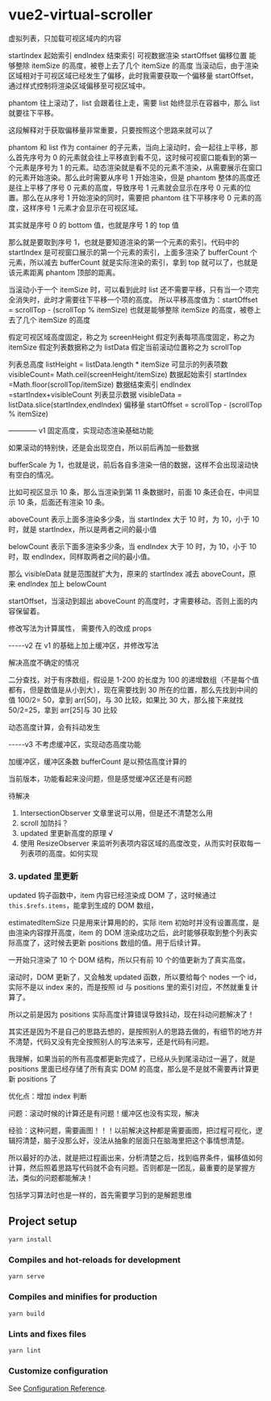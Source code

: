 # vue2-virtual-scroller

虚拟列表，只加载可视区域内的内容

startIndex 起始索引
endIndex 结束索引
可视数据渲染
startOffset 偏移位置 能够整除 itemSize 的高度，被卷上去了几个 itemSize 的高度
当滚动后，由于渲染区域相对于可视区域已经发生了偏移，此时我需要获取一个偏移量 startOffset，通过样式控制将渲染区域偏移至可视区域中。

phantom 往上滚动了，list 会跟着往上走，需要 list 始终显示在容器中，那么 list 就要往下平移。

这段解释对于获取偏移量非常重要，只要按照这个思路来就可以了

phantom 和 list 作为 container 的子元素，当向上滚动时，会一起往上平移，那么首先序号为 0 的元素就会往上平移直到看不见，这时候可视窗口能看到的第一个元素是序号为 1 的元素。动态渲染就是看不见的元素不渲染，从需要展示在窗口的元素开始渲染。那么此时需要从序号 1 开始渲染，但是 phantom 整体的高度还是往上平移了序号 0 元素的高度，导致序号 1 元素就会显示在序号 0 元素的位置。那么在从序号 1 开始渲染的同时，需要把 phantom 往下平移序号 0 元素的高度，这样序号 1 元素才会显示在可视区域。

其实就是序号 0 的 bottom 值，也就是序号 1 的 top 值

那么就是要取到序号 1，也就是要知道渲染的第一个元素的索引。代码中的 startIndex 是可视窗口展示的第一个元素的索引，上面多渲染了 bufferCount 个元素，所以减去 bufferCount 就是实际渲染的索引，拿到 top 就可以了，也就是该元素距离 phantom 顶部的距离。

当滚动小于一个 itemSize 时，可以看到此时 list 还不需要平移，只有当一个项完全消失时，此时才需要往下平移一个项的高度。
所以平移高度值为：startOffset = scrollTop - (scrollTop % itemSize)
也就是能够整除 itemSize 的高度，被卷上去了几个 itemSize 的高度

假定可视区域高度固定，称之为 screenHeight
假定列表每项高度固定，称之为 itemSize
假定列表数据称之为 listData
假定当前滚动位置称之为 scrollTop

列表总高度 listHeight = listData.length \* itemSize
可显示的列表项数 visibleCount= Math.ceil(screenHeight/itemSize)
数据起始索引 startIndex =Math.floor(scrollTop/itemSize)
数据结束索引 endIndex =startIndex+visibleCount
列表显示数据 visibleData = listData.slice(startIndex,endIndex)
偏移量 startOffset = scrollTop - (scrollTop % itemSize)

———— v1 固定高度，实现动态渲染基础功能

如果滚动的特别快，还是会出现空白，所以前后再加一些数据

bufferScale 为 1，也就是说，前后各自多渲染一倍的数据，这样不会出现滚动快有空白的情况。

比如可视区显示 10 条，那么当渲染到第 11 条数据时，前面 10 条还会在，中间显示 10 条，后面还有渲染 10 条。

aboveCount 表示上面多渲染多少条，当 startIndex 大于 10 时，为 10，小于 10 时，就是 startIndex，所以是两者之间的最小值

belowCount 表示下面多渲染多少条，当 endIndex 大于 10 时，为 10，小于 10 时，取 endIndex，同样取两者之间的最小值。

那么 visibleData 就是范围就扩大为，原来的 startIndex 减去 aboveCount，原来 endIndex 加上 belowCount

startOffset，当滚动到超出 aboveCount 的高度时，才需要移动。否则上面的内容保留着。

修改写法为计算属性， 需要传入的改成 props

-----v2 在 v1 的基础上加上缓冲区，并修改写法

解决高度不确定的情况

二分查找，对于有序数组，假设是 1-200 的长度为 100 的递增数组（不是每个值都有，但是数值是从小到大），现在需要找到 30 所在的位置，那么先找到中间的值 100/2= 50，拿到 arr[50]，与 30 比较，如果比 30 大，那么接下来就找 50/2=25，拿到 arr[25]与 30 比较

动态高度计算，会有抖动发生

-----v3 不考虑缓冲区，实现动态高度功能

加缓冲区，缓冲区条数 bufferCount 是以预估高度计算的

当前版本，功能看起来没问题，但是感觉缓冲区还是有问题

待解决

1. IntersectionObserver 文章里说可以用，但是还不清楚怎么用
2. scroll 加防抖？
3. updated 里更新高度的原理 √
4. 使用 ResizeObserver 来监听列表项内容区域的高度改变，从而实时获取每一列表项的高度。如何实现

### 3. updated 里更新

updated 钩子函数中，item 内容已经渲染成 DOM 了，这时候通过`this.$refs.items`，能拿到生成的 DOM 数组，

estimatedItemSize 只是用来计算用的的，实际 item 初始时并没有设置高度，是由渲染内容撑开高度，item 的 DOM 渲染成功之后，此时能够获取到整个列表实际高度了，这时候去更新 positions 数组的值。用于后续计算。

一开始只渲染了 10 个 DOM 结构，所以只有前 10 个的值更新为了真实高度。

滚动时，DOM 更新了，又会触发 updated 函数，所以要给每个 nodes 一个 id，实际不是以 index 来的，而是按照 id 与 positions 里的索引对应，不然就重复计算了。

所以之前是因为 positions 实际高度计算错误导致抖动，现在抖动问题解决了！

其实还是因为不是自己的思路去想的，是按照别人的思路去做的，有细节的地方并不清楚，代码又没有完全按照别人的写法来写，还是代码有问题。

我理解，如果当前的所有高度都更新完成了，已经从头到尾滚动过一遍了，就是 positions 里面已经存储了所有真实 DOM 的高度，那么是不是就不需要再计算更新 positions 了

优化点：增加 index 判断

问题：滚动时候的计算还是有问题！缓冲区也没有实现，解决

经验：这种问题，需要画图！！！以前解决这种都是需要画图，把过程可视化，逻辑捋清楚，脑子没那么好，没法从抽象的层面只在脑海里把这个事情想清楚。

所以最好的办法，就是把过程画出来，分析清楚之后，找到临界条件，偏移值如何计算，然后照着思路写代码就不会有问题。否则都是一团乱，最重要的是掌握方法，类似的问题都能解决！

包括学习算法时也是一样的，首先需要学习到的是解题思维

## Project setup

```
yarn install
```

### Compiles and hot-reloads for development

```
yarn serve
```

### Compiles and minifies for production

```
yarn build
```

### Lints and fixes files

```
yarn lint
```

### Customize configuration

See [Configuration Reference](https://cli.vuejs.org/config/).
